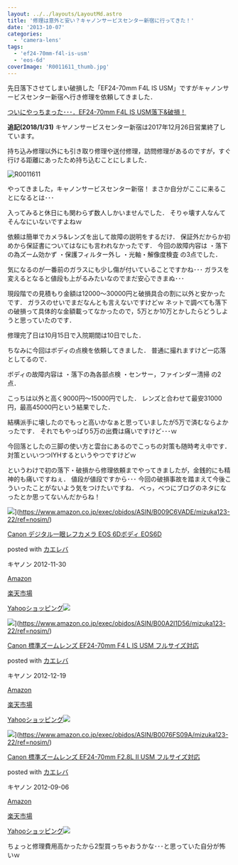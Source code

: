 ```yaml
---
layout: ../../layouts/LayoutMd.astro
title: '修理は意外と安い？キャノンサービスセンター新宿に行ってきた！'
date: '2013-10-07'
categories:
  - 'camera-lens'
tags:
  - 'ef24-70mm-f4l-is-usm'
  - 'eos-6d'
coverImage: 'R0011611_thumb.jpg'
---
```


先日落下させてしまい破損した「EF24-70mm F4L IS USM」ですがキャノンサービスセンター新宿へ行き修理を依頼してきました．

[ついにやっちまった･･･．EF24\-70mm F4L IS USM落下&破損！](https://mizuka123.net/4166/)

**追記(2018/1/31)** キヤノンサービスセンター新宿は2017年12月26日営業終了しています。

持ち込み修理以外にも引き取り修理や送付修理，訪問修理があるのですが，すぐ行ける距離にあったため持ち込むことにしました．

![R0011611](/archive/images/R00116113.jpg 'R0011611')

やってきました，キャノンサービスセンター新宿！ まさか自分がここに来ることになるとは･･･

入ってみると休日にも関わらず数人しかいませんでした． そりゃ壊す人なんてそんなにいないですよねｗ

依頼は簡単でカメラ&レンズを出して故障の説明をするだけ． 保証外だからか初めから保証書についてはなにも言われなかったです． 今回の故障内容は ・落下の為ズーム効かず ・保護フィルター外し ・光軸・解像度検査 の3点でした．

気になるのが一番前のガラスにも少し傷が付いていることですかね･･･ ガラスを変えるとなると値段も上がるみたいなのでまだ安心できまぬ･･･

現段階での見積もり金額は12000～30000円と破損具合の割に以外と安かったです． ガラスのせいでまだなんとも言えないですけどｗ ネットで調べても落下の破損って具体的な金額載ってなかったので，5万とか10万とかしたらどうしようと思っていたのです．

修理完了日は10月15日で入院期間は10日でした．

ちなみに今回はボディの点検を依頼してきました． 普通に撮れますけど一応落としてるので．

ボディの故障内容は ・落下の為各部点検 ・センサー，ファインダー清掃 の2点．

こっちは以外と高く9000円～15000円でした． レンズと合わせて最安31000円，最高45000円という結果でした．

結構派手に壊したのでもっと高いかなぁと思っていましたが5万で済むならよかったです． それでもやっぱり5万の出費は痛いですけど･･･ｗ

今回落としたの三脚の使い方と雲台にあるのでこっちの対策も随時考え中です． 対策といいつつIYHするというやつですけどｗ

というわけで初の落下・破損から修理依頼までやってきましたが，金銭的にも精神的も痛いですねぇ． 値段が値段ですから･･･ 今回の破損事故を踏まえて今後こういったことがないよう気をつけたいですね． べっ，べつにブログのネタになったとか思ってないんだからね！

![](/archive/images/51q7Z2F6dkL._SL160_.jpg)](https://www.amazon.co.jp/exec/obidos/ASIN/B009C6VADE/mizuka123-22/ref=nosim/)

[Canon デジタル一眼レフカメラ EOS 6Dボディ EOS6D](https://www.amazon.co.jp/exec/obidos/ASIN/B009C6VADE/mizuka123-22/ref=nosim/)

posted with [カエレバ](http://kaereba.com)

キヤノン 2012-11-30

[Amazon](http://www.amazon.co.jp/gp/search?keywords=EOS6D&__mk_ja_JP=%83J%83%5E%83J%83i&tag=mizuka123-22 'アマゾン')

[楽天市場](http://hb.afl.rakuten.co.jp/hgc/032b53ee.4b34c5ee.0f4a541e.f440145e/?pc=http%3A%2F%2Fsearch.rakuten.co.jp%2Fsearch%2Fmall%2FEOS6D%2F-%2Ff.1-p.1-s.1-sf.0-st.A-v.2%3Fx%3D0%26scid%3Daf_ich_link_urltxt%26m%3Dhttp%3A%2F%2Fm.rakuten.co.jp%2F '楽天市場')

[Yahooショッピング![](//ad.jp.ap.valuecommerce.com/servlet/gifbanner?sid=3066752&pid=881990642)](//ck.jp.ap.valuecommerce.com/servlet/referral?sid=3066752&pid=881990642&vc_url=http%3A%2F%2Fshopping.search.yahoo.co.jp%2Fsearch%3FuIv%3Don%26ei%3DUTF-8%26tab_ex%3Dcommerce%26slider%3D0%26va%3DEOS6D 'Yahooショッピング')

![](/archive/images/51tVEim0J-L._SL160_.jpg)](https://www.amazon.co.jp/exec/obidos/ASIN/B00A2I1D56/mizuka123-22/ref=nosim/)

[Canon 標準ズームレンズ EF24-70mm F4 L IS USM フルサイズ対応](https://www.amazon.co.jp/exec/obidos/ASIN/B00A2I1D56/mizuka123-22/ref=nosim/)

posted with [カエレバ](http://kaereba.com)

キヤノン 2012-12-19

[Amazon](http://www.amazon.co.jp/gp/search?keywords=EF24-70mm&__mk_ja_JP=%83J%83%5E%83J%83i&tag=mizuka123-22 'アマゾン')

[楽天市場](http://hb.afl.rakuten.co.jp/hgc/032b53ee.4b34c5ee.0f4a541e.f440145e/?pc=http%3A%2F%2Fsearch.rakuten.co.jp%2Fsearch%2Fmall%2FEF24-70mm%2F-%2Ff.1-p.1-s.1-sf.0-st.A-v.2%3Fx%3D0%26scid%3Daf_ich_link_urltxt%26m%3Dhttp%3A%2F%2Fm.rakuten.co.jp%2F '楽天市場')

[Yahooショッピング![](//ad.jp.ap.valuecommerce.com/servlet/gifbanner?sid=3066752&pid=881990642)](//ck.jp.ap.valuecommerce.com/servlet/referral?sid=3066752&pid=881990642&vc_url=http%3A%2F%2Fshopping.search.yahoo.co.jp%2Fsearch%3FuIv%3Don%26ei%3DUTF-8%26tab_ex%3Dcommerce%26slider%3D0%26va%3DEF24-70mm 'Yahooショッピング')

![](/archive/images/51ple2AaKJL._SL160_.jpg)](https://www.amazon.co.jp/exec/obidos/ASIN/B0076FS09A/mizuka123-22/ref=nosim/)

[Canon 標準ズームレンズ EF24-70mm F2.8L II USM フルサイズ対応](https://www.amazon.co.jp/exec/obidos/ASIN/B0076FS09A/mizuka123-22/ref=nosim/)

posted with [カエレバ](http://kaereba.com)

キヤノン 2012-09-06

[Amazon](http://www.amazon.co.jp/gp/search?keywords=EF24-70mm%20F2.8L&__mk_ja_JP=%83J%83%5E%83J%83i&tag=mizuka123-22 'アマゾン')

[楽天市場](http://hb.afl.rakuten.co.jp/hgc/032b53ee.4b34c5ee.0f4a541e.f440145e/?pc=http%3A%2F%2Fsearch.rakuten.co.jp%2Fsearch%2Fmall%2FEF24-70mm%2520F2.8L%2F-%2Ff.1-p.1-s.1-sf.0-st.A-v.2%3Fx%3D0%26scid%3Daf_ich_link_urltxt%26m%3Dhttp%3A%2F%2Fm.rakuten.co.jp%2F '楽天市場')

[Yahooショッピング![](//ad.jp.ap.valuecommerce.com/servlet/gifbanner?sid=3066752&pid=881990642)](//ck.jp.ap.valuecommerce.com/servlet/referral?sid=3066752&pid=881990642&vc_url=http%3A%2F%2Fshopping.search.yahoo.co.jp%2Fsearch%3FuIv%3Don%26ei%3DUTF-8%26tab_ex%3Dcommerce%26slider%3D0%26va%3DEF24-70mm%2520F2.8L 'Yahooショッピング')

ちょっと修理費用高かったから2型買っちゃおうかな･･･と思っていた自分が怖いｗ
